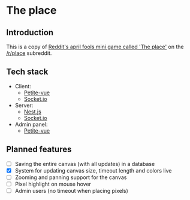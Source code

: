 # The place

## Introduction
This is a copy of [Reddit's april fools mini game called 'The place'](https://en.wikipedia.org/wiki/Place_(Reddit)) on the [/r/place](https://www.reddit.com/r/place/) subreddit.

## Tech stack
- Client:
  - [Petite-vue](https://github.com/vuejs/petite-vue)
  - [Socket.io](https://socket.io/)
- Server:
  - [Nest.js](https://nestjs.com/)
  - [Socket.io](https://socket.io/)
- Admin panel:
  - [Petite-vue](https://github.com/vuejs/petite-vue)
 

## Planned features
- [ ] Saving the entire canvas (with all updates) in a database
- [x] System for updating canvas size, timeout length and colors live
- [ ] Zooming and panning support for the canvas
- [ ] Pixel highlight on mouse hover 
- [ ] Admin users (no timeout when placing pixels)
